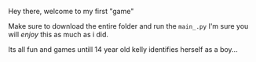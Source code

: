 Hey there, welcome to my first "game"

Make sure to download the entire folder and run the ``main_.py`` 
I'm sure you will *enjoy* this as much as i did.

Its all fun and games untill 14 year old kelly identifies herself as a boy...
